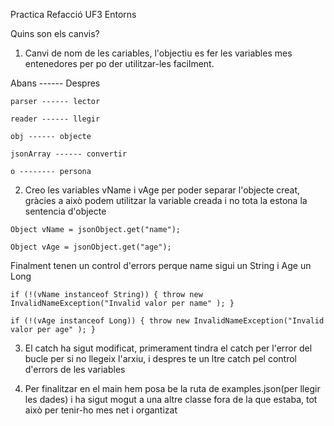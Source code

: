 Practica Refacció UF3 Entorns

Quins son els canvis?
1. Canvi de nom de les cariables, l'objectiu es fer les variables mes entenedores per po der utilitzar-les facilment.

Abans ------ Despres

`parser ------ lector`

`reader ------ llegir`

`obj ------ objecte`

`jsonArray ------ convertir`

`o -------- persona`

2. Creo les variables vName i vAge per poder separar l'objecte creat, gràcies a això podem utilitzar la variable creada i no tota la estona la sentencia d'objecte

`Object vName = jsonObject.get("name");
`

`Object vAge = jsonObject.get("age");
`

Finalment tenen un control d'errors perque name sigui un String i Age un Long

`if (!(vName instanceof String)) {
throw new InvalidNameException("Invalid valor per name" ); }`

`if (!(vAge instanceof Long)) {
throw new InvalidNameException("Invalid valor per age" ); }`

3. El catch ha sigut modificat, primerament tindra el catch per l'error del bucle per si no llegeix l'arxiu, i despres te un ltre catch pel control d'errors de les variables

4. Per finalitzar en el main hem posa be la ruta de examples.json(per llegir les dades) i ha sigut mogut a una altre classe fora de la que estaba, tot això per tenir-ho mes net i organtizat